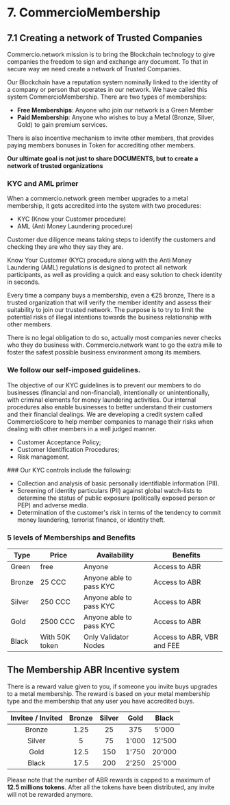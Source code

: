 # 7. CommercioMembership

## 7.1 Creating a network of Trusted Companies

Commercio.network mission is to bring the Blockchain technology to give companies the freedom to sign and exchange any document. To that in secure way we need create a network of Trusted Companies.

Our Blockchain have a reputation system nominally linked to the identity of a company or person that operates in our network. We have called this system CommercioMembership.  There are two types of memberships:

* **Free Memberships**: Anyone who join our network is a Green Member
* **Paid Membership**: Anyone who wishes to buy a Metal (Bronze, Silver, Gold) to gain premium services.

There is also incentive mechanism to invite other members, that provides paying members bonuses in Token for accrediting other members.

**Our ultimate goal is not just to share DOCUMENTS, but to create a network of trusted organizations**

### KYC and AML primer

When a commercio.network green member upgrades to a metal membership, it gets accredited into the system with two procedures:

* KYC (Know your Customer procedure)
* AML (Anti Money Laundering procedure)

Customer due diligence means taking steps to identify the customers and checking they are who they say they are.

Know Your Customer (KYC) procedure along with the Anti Money Laundering (AML) regulations is designed to protect all network participants, as well as providing a quick and easy solution to check identity in seconds.

Every time a company buys a membership, even a €25 bronze, There is a trusted organization that will verify the member identity and assess their suitability to join our trusted network. The purpose is to try to limit the potential risks of illegal intentions towards the business relationship with other members. 

There is no legal obligation to do so, actually most companies never checks who they do business with. Commercio.network want to go the extra mile to foster the safest possible business environment among its members. 

### We follow our self-imposed guidelines.

The objective of our KYC guidelines is to prevent our members to do businesses (financial and non-financial), intentionally or unintentionally, with criminal elements for money laundering activities. Our internal procedures also enable businesses to better understand their customers and their financial dealings. We are developing a credit system called CommercioScore to help member companies to manage their risks when dealing with other members in a well judged manner.

* Customer Acceptance Policy;
* Customer Identification Procedures;
* Risk management.

### Our KYC controls include the following:

* Collection and analysis of basic personally identifiable information (PII). 
* Screening of identity particulars (PII) against global watch-lists to determine the status of public exposure (politically exposed person or PEP) and adverse media.
* Determination of the customer's risk in terms of the tendency to commit money laundering, terrorist finance, or identity theft.


### 5 levels of Memberships and Benefits


| Type | Price | Availability | Benefits | 
 ------ | ------ | ------ | ------ |
| Green | free | Anyone | Access to ABR |
| Bronze | 25 CCC | Anyone able to pass KYC | Access to ABR |
| Silver| 250 CCC | Anyone able to pass KYC | Access to ABR |
| Gold | 2500 CCC | Anyone able to pass KYC | Access to ABR |
| Black | With 50K token | Only Validator Nodes | Access to ABR, VBR and FEE |


## The Membership ABR Incentive system

There is a reward value given to you, if someone you invite buys upgrades to a metal membership. The reward is based on your metal membership type and the membership that any user you have accredited buys.

| Invitee / Invited | Bronze | Silver | Gold | Black |
| :--------------: | :----: | :----: | :---: | :---: |
| Bronze | 1.25 | 25 | 375 | 5'000 | 
| Silver | 5 | 75 | 1'000 | 12'500 |
| Gold | 12.5 | 150 | 1'750 | 20'000 |
| Black | 17.5 | 200 | 2'250 | 25'000 | 

Please note that the number of ABR rewards is capped to a maximum of **12.5 millions tokens**.
After all the tokens have been distributed, any invite will not be rewarded anymore.
